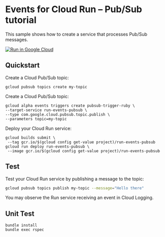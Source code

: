 # Events for Cloud Run – Pub/Sub tutorial

This sample shows how to create a service that processes Pub/Sub messages.

[![Run in Google Cloud][run_img]][run_link]

[run_img]: https://storage.googleapis.com/cloudrun/button.svg
[run_link]: https://console.cloud.google.com/cloudshell/editor?shellonly=true&cloudshell_image=gcr.io/cloudrun/button&cloudshell_git_repo=https://github.com/GoogleCloudPlatform/ruby-docs-samples&cloudshell_working_dir=run/events-pubsub

## Quickstart

Create a Cloud Pub/Sub topic:

```
gcloud pubsub topics create my-topic
```

Create a Cloud Pub/Sub topic:

```
gcloud alpha events triggers create pubsub-trigger-ruby \
--target-service run-events-pubsub \
--type com.google.cloud.pubsub.topic.publish \
--parameters topic=my-topic
```

Deploy your Cloud Run service:

```
gcloud builds submit \
 --tag gcr.io/$(gcloud config get-value project)/run-events-pubsub
gcloud run deploy run-events-pubsub \
 --image gcr.io/$(gcloud config get-value project)/run-events-pubsub
```

## Test

Test your Cloud Run service by publishing a message to the topic:

```sh
gcloud pubsub topics publish my-topic --message="Hello there"
```

You may observe the Run service receiving an event in Cloud Logging.

## Unit Test

```
bundle install
bundle exec rspec
```
